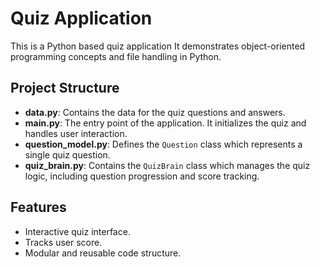 # Quiz Application

This is a Python based quiz application It demonstrates object-oriented programming concepts and file handling in Python.

## Project Structure

- **data.py**: Contains the data for the quiz questions and answers.
- **main.py**: The entry point of the application. It initializes the quiz and handles user interaction.
- **question_model.py**: Defines the `Question` class which represents a single quiz question.
- **quiz_brain.py**: Contains the `QuizBrain` class which manages the quiz logic, including question progression and score tracking.


## Features

- Interactive quiz interface.
- Tracks user score.
- Modular and reusable code structure.